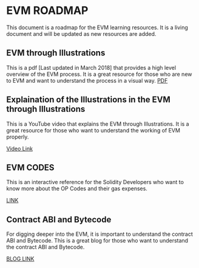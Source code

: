 # EVM ROADMAP

This document is a roadmap for the EVM learning resources. It is a living document and will be updated as new resources are added.

## EVM through Illustrations

This is a pdf [Last updated in March 2018] that provides a high level overview of the EVM process. It is a great resource for those who are new to EVM and want to understand the process in a visual way.
[PDF][evm_illustrations]

## Explaination of the Illustrations in the EVM through Illustrations

This is a YouTube video that explains the EVM through Illustrations. It is a great resource for those who want to understand the working of EVM properly.

[Video Link](https://youtu.be/kCswGz9naZg)

## EVM CODES

This is an interactive reference for the Solidity Developers who want to know more about the OP Codes and their gas expenses.

[LINK](https://www.evm.codes/?fork=merge)

## Contract ABI and Bytecode

For digging deeper into the EVM, it is important to understand the contract ABI and Bytecode. This is a great blog for those who want to understand the contract ABI and Bytecode.

[BLOG LINK](https://medium.com/@eiki1212/explaining-ethereum-contract-abi-evm-bytecode-6afa6e917c3b)

[evm_illustrations]: ethereum_evm_illustrated.pdf

